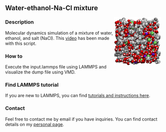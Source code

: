 ## Water-ethanol-Na-Cl mixture

<img src="water-ethanol.png" width="30%" align="right"/></a>

### Description

Molecular dynamics simulation of a mixture of water, ethanol, and salt (NaCl). This [video](https://www.youtube.com/watch?v=l_APjA5_wZc) has been made with this script.

### How to

Execute the input.lammps file using LAMMPS and visualize the dump file using VMD.

### Find LAMMPS tutorial

If you are new to LAMMPS, you can find [tutorials and instructions here](https://lammpstutorials.github.io/).

### Contact

Feel free to contact me by email if you have inquiries. You can find contact details on my [personal page](https://simongravelle.github.io/).

